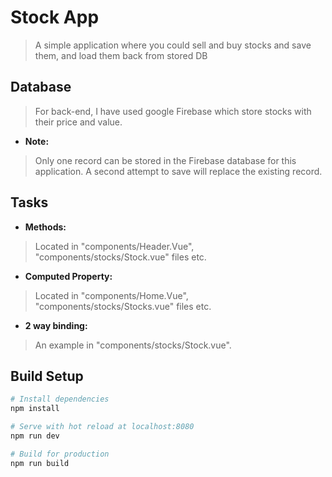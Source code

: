# Stock App

> A simple application where you could sell and buy stocks and save them, and load them back from stored DB

## Database
> For back-end, I have used google Firebase which store stocks with their price and value. 

- **Note:** 
> Only one record can be stored in the Firebase database for this application. A second attempt to save will replace the existing record.

## Tasks
- **Methods:** 
>Located in "components/Header.Vue", "components/stocks/Stock.vue" files etc.

- **Computed Property:** 
>Located in "components/Home.Vue", "components/stocks/Stocks.vue" files etc.

- **2 way binding:** 
>An example in "components/stocks/Stock.vue".

## Build Setup

``` bash
# Install dependencies
npm install

# Serve with hot reload at localhost:8080
npm run dev

# Build for production
npm run build


